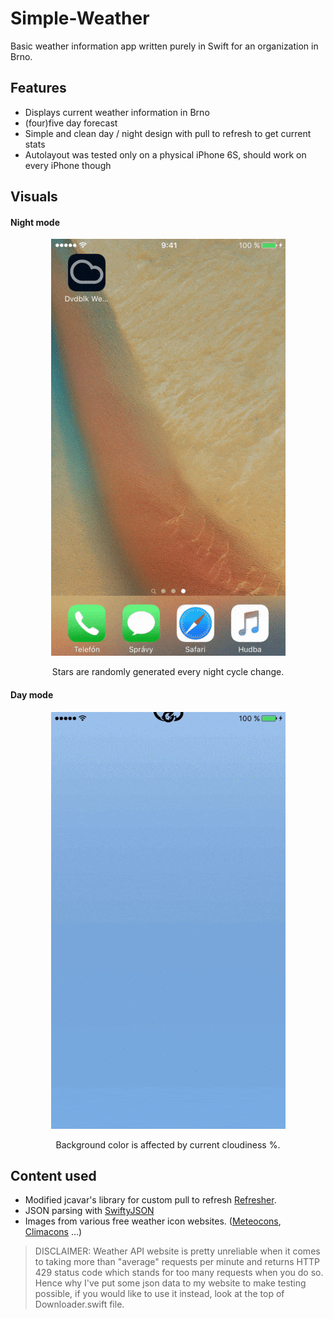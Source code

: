 # Simple-Weather

Basic weather information app written purely in Swift for an organization in Brno.


## Features

- Displays current weather information in Brno
- (four)five day forecast
- Simple and clean day / night design with pull to refresh to get current stats
- Autolayout was tested only on a physical iPhone 6S, should work on every iPhone though


## Visuals

#### Night mode
<p align="center">
  <img src="night.gif" alt="Night image"/>
</p>
<p align="center">Stars are randomly generated every night cycle change.</p>


#### Day mode
<p align="center">
  <img src="day.gif" alt="Day image"/>
</p>
<p align="center">Background color is affected by current cloudiness %.</p>

## Content used

- Modified jcavar's library for custom pull to refresh [Refresher](https://github.com/jcavar/refresher).
- JSON parsing with [SwiftyJSON](https://github.com/SwiftyJSON/SwiftyJSON)
- Images from various free weather icon websites. ([Meteocons](http://www.alessioatzeni.com/meteocons/), [Climacons](http://adamwhitcroft.com/climacons/) ...)

> DISCLAIMER: Weather API website is pretty unreliable when it comes to taking more than "average" requests per minute and returns HTTP 429 status code which stands for too many requests when you do so. Hence why I've put some json data to my website to make testing possible, if you would like to use it instead, look at the top of Downloader.swift file.



